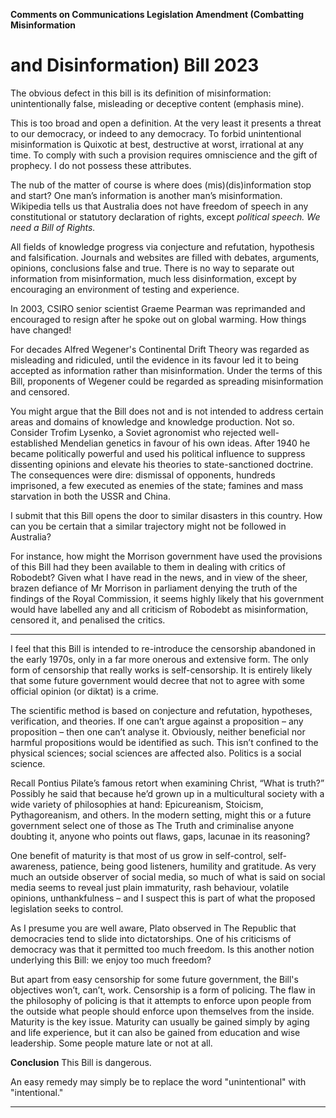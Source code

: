 **Comments on Communications Legislation Amendment (Combatting Misinformation**
# and Disinformation) Bill 2023

The obvious defect in this bill is its definition of misinformation: unintentionally false,
misleading or deceptive content (emphasis mine).

This is too broad and open a definition. At the very least it presents a threat to our democracy, or indeed to any democracy. To forbid unintentional misinformation is Quixotic at
best, destructive at worst, irrational at any time. To comply with such a provision requires
omniscience and the gift of prophecy. I do not possess these attributes.

The nub of the matter of course is where does (mis)(dis)information stop and start? One
man’s information is another man’s misinformation. Wikipedia tells us that Australia does
not have freedom of speech in any constitutional or statutory declaration of rights, except
_political speech. We need a Bill of Rights._

All fields of knowledge progress via conjecture and refutation, hypothesis and falsification.
Journals and websites are filled with debates, arguments, opinions, conclusions false and
true. There is no way to separate out information from misinformation, much less
disinformation, except by encouraging an environment of testing and experience.

In 2003, CSIRO senior scientist Graeme Pearman was reprimanded and encouraged to resign
after he spoke out on global warming. How things have changed!

For decades Alfred Wegener's Continental Drift Theory was regarded as misleading and
ridiculed, until the evidence in its favour led it to being accepted as information rather than
misinformation. Under the terms of this Bill, proponents of Wegener could be regarded as
spreading misinformation and censored.

You might argue that the Bill does not and is not intended to address certain areas and
domains of knowledge and knowledge production. Not so. Consider Trofim Lysenko, a
Soviet agronomist who rejected well-established Mendelian genetics in favour of his own
ideas. After 1940 he became politically powerful and used his political influence to suppress
dissenting opinions and elevate his theories to state-sanctioned doctrine. The consequences
were dire: dismissal of opponents, hundreds imprisoned, a few executed as enemies of the
state; famines and mass starvation in both the USSR and China.

I submit that this Bill opens the door to similar disasters in this country. How can you be
certain that a similar trajectory might not be followed in Australia?

For instance, how might the Morrison government have used the provisions of this Bill had
they been available to them in dealing with critics of Robodebt? Given what I have read in
the news, and in view of the sheer, brazen defiance of Mr Morrison in parliament denying
the truth of the findings of the Royal Commission, it seems highly likely that his government
would have labelled any and all criticism of Robodebt as misinformation, censored it, and
penalised the critics.


-----

I feel that this Bill is intended to re-introduce the censorship abandoned in the early 1970s,
only in a far more onerous and extensive form. The only form of censorship that really
works is self-censorship. It is entirely likely that some future government would decree that
not to agree with some official opinion (or diktat) is a crime.

The scientific method is based on conjecture and refutation, hypotheses, verification, and
theories. If one can’t argue against a proposition – any proposition – then one can’t analyse
it. Obviously, neither beneficial nor harmful propositions would be identified as such. This
isn’t confined to the physical sciences; social sciences are affected also. Politics is a social
science.

Recall Pontius Pilate’s famous retort when examining Christ, “What is truth?” Possibly he
said that because he’d grown up in a multicultural society with a wide variety of philosophies at hand: Epicureanism, Stoicism, Pythagoreanism, and others. In the modern
setting, might this or a future government select one of those as The Truth and criminalise
anyone doubting it, anyone who points out flaws, gaps, lacunae in its reasoning?

One benefit of maturity is that most of us grow in self-control, self-awareness, patience,
being good listeners, humility and gratitude. As very much an outside observer of social
media, so much of what is said on social media seems to reveal just plain immaturity, rash
behaviour, volatile opinions, unthankfulness – and I suspect this is part of what the
proposed legislation seeks to control.

As I presume you are well aware, Plato observed in The Republic that democracies tend to
slide into dictatorships. One of his criticisms of democracy was that it permitted too much
freedom. Is this another notion underlying this Bill: we enjoy too much freedom?

But apart from easy censorship for some future government, the Bill's objectives won’t,
can’t, work. Censorship is a form of policing. The flaw in the philosophy of policing is that it
attempts to enforce upon people from the outside what people should enforce upon
themselves from the inside. Maturity is the key issue. Maturity can usually be gained simply
by aging and life experience, but it can also be gained from education and wise leadership.
Some people mature late or not at all.

**Conclusion**
This Bill is dangerous.

An easy remedy may simply be to replace the word "unintentional" with "intentional."


-----

